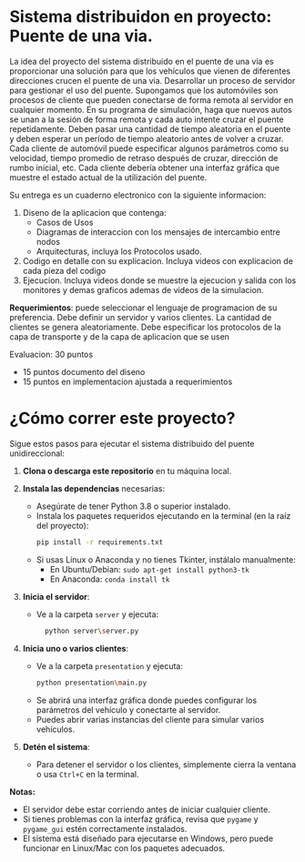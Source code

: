 # Sistema distribuidon en proyecto: Puente de una via.

La idea del proyecto del sistema distribuido en el puente de una via es proporcionar una solución para que los vehículos que vienen de diferentes direcciones crucen el puente de una via. Desarrollar un proceso de servidor para gestionar el uso del puente. Supongamos que los automóviles son procesos de cliente que pueden conectarse de forma remota al servidor en cualquier momento. En su programa de simulación, haga que nuevos autos se unan a la sesión de forma remota y cada auto intente cruzar el puente repetidamente. Deben pasar una cantidad de tiempo aleatoria en el puente y deben esperar un período de tiempo aleatorio antes de volver a cruzar. Cada cliente de automóvil puede especificar algunos parámetros como su velocidad, tiempo promedio de retraso después de cruzar, dirección de rumbo inicial, etc. Cada cliente debería obtener una interfaz gráfica que muestre el estado actual de la utilización del puente.

Su entrega es un cuaderno electronico con la siguiente informacion:
1. Diseno de la aplicacion que contenga:
    * Casos de Usos
    * Diagramas de interaccion con los mensajes de intercambio entre nodos
    * Arquitecturas, incluya los Protocolos usado. 
2. Codigo en detalle con su explicacion. Incluya videos con explicacion de cada pieza del codigo
3. Ejecucion. Incluya videos donde se muestre  la ejecucion y salida con los monitores y demas graficos ademas de videos de la simulacion.

**Requerimientos**: puede seleccionar el lenguaje de programacion de su preferencia.
Debe definir un servidor y varios clientes. La cantidad de clientes  se genera aleatoriamente.
Debe especificar los protocolos de la capa de transporte y de la capa de aplicacion que se usen

Evaluacion: 30 puntos
* 15 puntos documento del diseno
* 15 puntos  en implementacion ajustada a requerimientos

# ¿Cómo correr este proyecto?

Sigue estos pasos para ejecutar el sistema distribuido del puente unidireccional:

1. **Clona o descarga este repositorio** en tu máquina local.

2. **Instala las dependencias** necesarias:
   - Asegúrate de tener Python 3.8 o superior instalado.
   - Instala los paquetes requeridos ejecutando en la terminal (en la raíz del proyecto):
     ```bash
     pip install -r requirements.txt
     ```
   - Si usas Linux o Anaconda y no tienes Tkinter, instálalo manualmente:
     - En Ubuntu/Debian: `sudo apt-get install python3-tk`
     - En Anaconda: `conda install tk`

3. **Inicia el servidor**:
   - Ve a la carpeta `server` y ejecuta:
     ```bash
       python server\server.py
     ```

4. **Inicia uno o varios clientes**:
   - Ve a la carpeta `presentation` y ejecuta:
     ```bash
     python presentation\main.py
     ```
   - Se abrirá una interfaz gráfica donde puedes configurar los parámetros del vehículo y conectarte al servidor.
   - Puedes abrir varias instancias del cliente para simular varios vehículos.

5. **Detén el sistema**:
   - Para detener el servidor o los clientes, simplemente cierra la ventana o usa `Ctrl+C` en la terminal.

**Notas:**
- El servidor debe estar corriendo antes de iniciar cualquier cliente.
- Si tienes problemas con la interfaz gráfica, revisa que `pygame` y `pygame_gui` estén correctamente instalados.
- El sistema está diseñado para ejecutarse en Windows, pero puede funcionar en Linux/Mac con los paquetes adecuados.